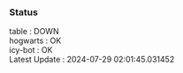 ### Status


table : DOWN  
hogwarts : OK  
icy-bot : OK  
Latest Update : 2024-07-29 02:01:45.031452
